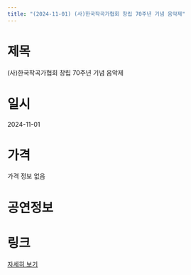 ```yaml
---
title: "(2024-11-01) (사)한국작곡가협회 창립 70주년 기념 음악제"
---
```


# 제목
(사)한국작곡가협회 창립 70주년 기념 음악제

# 일시
2024-11-01

# 가격
가격 정보 없음

# 공연정보


# 링크
[자세히 보기](https://www.sac.or.kr/site/main/show/show_view?SN=62400, "https://www.sac.or.kr/site/main/show/show_view?SN=62400")
